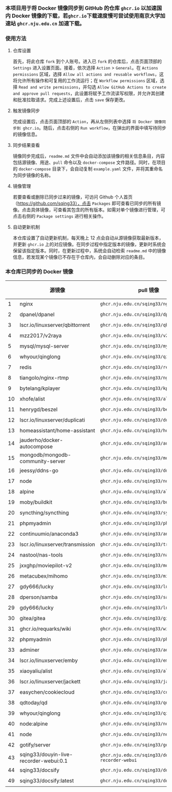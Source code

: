 ### 本项目用于将 Docker 镜像同步到 GitHub 的仓库 `ghcr.io` 以加速国内 Docker 镜像的下载，若`ghcr.io`下载速度慢可尝试使用南京大学加速站 `ghcr.nju.edu.cn` 加速下载。

### 使用方法

1. 仓库设置

   首先，将此仓库 `fork` 到个人账号。进入已 `fork` 的仓库后，点击页面顶部的 `Settings` 进入设置页面。接着，依次选择 `Action` > `General`。在 `Actions permissions` 区域，选择 `Allow all actions and reusable workflows`，这将允许所有操作和可复用的工作流运行；在 `Workflow permissions` 区域，选择 `Read and write permissions`，并勾选 `Allow GitHub Actions to create and approve pull requests`，此设置将赋予工作流读写权限，并允许其创建和批准拉取请求。完成上述设置后，点击 `save` 保存更改。

2. 触发镜像同步

   完成设置后，点击页面顶部的 `Action`，再从左侧列表中选择 `将 Docker 镜像同步到 ghcr.io`。随后，点击右侧的 `Run workflow`，在弹出的界面中填写待同步的镜像信息。

3. 同步结果查看

   镜像同步完成后，`readme.md` 文件中会自动添加该镜像的相关信息条目，内容包括源镜像、用途、`pull` 命令以及 `docker-compose` 文件路径。同时，在项目的 `docker-compose` 目录下，会自动复制 `example.yaml` 文件，并将其重命名为同步镜像的名称。

4. 镜像管理

   若要查看或删除已同步过来的镜像，可访问 Github 个人首页（https://github.com/sqing33），点击 `Packages` 即可查看已同步的所有镜像。点击具体镜像，可查看其包含的所有版本。如需对单个镜像进行管理，可点击右侧的 `Package settings` 进行相关操作。

5. 自动更新机制

   本仓库设置了自动更新机制，每天晚上 12 点会自动从源镜像获取最新版本，并更新 `ghcr.io` 上的对应镜像。在同步过程中指定版本的镜像，更新时系统会保留该指定版本。同时，在更新过程中，系统会自动检索 `readme.md` 中的镜像信息，若发现某个镜像已不存在于仓库内，会自动删除对应的条目。

### 本仓库已同步的 Docker 镜像

|   | 源镜像 | pull 镜像 | docker-compose | 同步 |
| ---- | -------- | --------- | -------------- | ---- |
| 1   | nginx                                  | `ghcr.nju.edu.cn/sqing33/nginx`                      | [yaml](https://github.com/sqing33/docker-image-sync/blob/main/docker-compose/nginx.yaml)                      | ✔️   |
| 2   | dpanel/dpanel                          | `ghcr.nju.edu.cn/sqing33/dpanel`                     | [yaml](https://github.com/sqing33/docker-image-sync/blob/main/docker-compose/dpanel.yaml)                     | ✔️   |
| 3   | lscr.io/linuxserver/qbittorrent        | `ghcr.nju.edu.cn/sqing33/qbittorrent`                | [yaml](https://github.com/sqing33/docker-image-sync/blob/main/docker-compose/qbittorrent.yaml)                | ✔️   |
| 4   | mzz2017/v2raya                         | `ghcr.nju.edu.cn/sqing33/v2raya`                     | [yaml](https://github.com/sqing33/docker-image-sync/blob/main/docker-compose/v2raya.yaml)                     | ✔️   |
| 5   | mysql/mysql-server                     | `ghcr.nju.edu.cn/sqing33/mysql`                      | [yaml](https://github.com/sqing33/docker-image-sync/blob/main/docker-compose/mysql.yaml)                      | ✔️   |
| 6   | whyour/qinglong                        | `ghcr.nju.edu.cn/sqing33/qinglong`                   | [yaml](https://github.com/sqing33/docker-image-sync/blob/main/docker-compose/qinglong.yaml)                   | ✔️   |
| 7   | redis                                  | `ghcr.nju.edu.cn/sqing33/redis`                      | [yaml](https://github.com/sqing33/docker-image-sync/blob/main/docker-compose/redis.yaml)                      | ✔️   |
| 8   | tiangolo/nginx-rtmp                    | `ghcr.nju.edu.cn/sqing33/nginx-rtmp`                 | [yaml](https://github.com/sqing33/docker-image-sync/blob/main/docker-compose/nginx-rtmp.yaml)                 | ✔️   |
| 9   | bytelang/kplayer                       | `ghcr.nju.edu.cn/sqing33/kplayer`                    | [yaml](https://github.com/sqing33/docker-image-sync/blob/main/docker-compose/kplayer.yaml)                    | ✔️   |
| 10  | xhofe/alist                            | `ghcr.nju.edu.cn/sqing33/alist`                      | [yaml](https://github.com/sqing33/docker-image-sync/blob/main/docker-compose/alist.yaml)                      | ✔️   |
| 11  | henrygd/beszel                         | `ghcr.nju.edu.cn/sqing33/beszel`                     | [yaml](https://github.com/sqing33/docker-image-sync/blob/main/docker-compose/beszel.yaml)                     | ✔️   |
| 12  | lscr.io/linuxserver/duplicati          | `ghcr.nju.edu.cn/sqing33/duplicati`                  | [yaml](https://github.com/sqing33/docker-image-sync/blob/main/docker-compose/duplicati.yaml)                  | ✔️   |
| 13  | homeassistant/home-assistant           | `ghcr.nju.edu.cn/sqing33/homeassistant`              | [yaml](https://github.com/sqing33/docker-image-sync/blob/main/docker-compose/homeassistant.yaml)              | ✔️   |
| 14  | jauderho/docker-autocompose            | `ghcr.nju.edu.cn/sqing33/autocompose`                | [yaml](https://github.com/sqing33/docker-image-sync/blob/main/docker-compose/autocompose.yaml)                | ✔️   |
| 15  | mongodb/mongodb-community-server       | `ghcr.nju.edu.cn/sqing33/mongodb`                    | [yaml](https://github.com/sqing33/docker-image-sync/blob/main/docker-compose/mongodb.yaml)                    | ✔️   |
| 16  | jeessy/ddns-go                         | `ghcr.nju.edu.cn/sqing33/ddns-go`                    | [yaml](https://github.com/sqing33/docker-image-sync/blob/main/docker-compose/ddns-go.yaml)                    | ✔️   |
| 17  | node                                   | `ghcr.nju.edu.cn/sqing33/node`                       | [yaml](https://github.com/sqing33/docker-image-sync/blob/main/docker-compose/node.yaml)                       | ✔️   |
| 18  | alpine                                 | `ghcr.nju.edu.cn/sqing33/alpine`                     | [yaml](https://github.com/sqing33/docker-image-sync/blob/main/docker-compose/alpine.yaml)                     | ✔️   |
| 19  | moby/buildkit                          | `ghcr.nju.edu.cn/sqing33/buildkit`                   | [yaml](https://github.com/sqing33/docker-image-sync/blob/main/docker-compose/buildkit.yaml)                   | ✔️   |
| 20  | syncthing/syncthing                    | `ghcr.nju.edu.cn/sqing33/syncthing`                  | [yaml](https://github.com/sqing33/docker-image-sync/blob/main/docker-compose/syncthing.yaml)                  | ✔️   |
| 21  | phpmyadmin                             | `ghcr.nju.edu.cn/sqing33/phpmyadmin`                 | [yaml](https://github.com/sqing33/docker-image-sync/blob/main/docker-compose/phpmyadmin.yaml)                 | ✔️   |
| 22  | continuumio/anaconda3                  | `ghcr.nju.edu.cn/sqing33/anaconda3`                  | [yaml](https://github.com/sqing33/docker-image-sync/blob/main/docker-compose/anaconda3.yaml)                  | ✔️   |
| 23  | lscr.io/linuxserver/transmission       | `ghcr.nju.edu.cn/sqing33/transmission`               | [yaml](https://github.com/sqing33/docker-image-sync/blob/main/docker-compose/transmission.yaml)               | ✔️   |
| 24  | nastool/nas-tools                      | `ghcr.nju.edu.cn/sqing33/nas-tools`                  | [yaml](https://github.com/sqing33/docker-image-sync/blob/main/docker-compose/nas-tools.yaml)                  | ✔️   |
| 25  | jxxghp/moviepilot-v2                   | `ghcr.nju.edu.cn/sqing33/moviepilot-v2`              | [yaml](https://github.com/sqing33/docker-image-sync/blob/main/docker-compose/moviepilot-v2.yaml)              | ✔️   |
| 26  | metacubex/mihomo                       | `ghcr.nju.edu.cn/sqing33/mihomo`                     | [yaml](https://github.com/sqing33/docker-image-sync/blob/main/docker-compose/mihomo.yaml)                     | ✔️   |
| 27  | gdy666/lucky                           | `ghcr.nju.edu.cn/sqing33/lucky`                      | [yaml](https://github.com/sqing33/docker-image-sync/blob/main/docker-compose/lucky.yaml)                      | ✔️   |
| 28  | dperson/samba                          | `ghcr.nju.edu.cn/sqing33/samba`                      | [yaml](https://github.com/sqing33/docker-image-sync/blob/main/docker-compose/samba.yaml)                      | ✔️   |
| 29  | gdy666/lucky                           | `ghcr.nju.edu.cn/sqing33/lucky`                      | [yaml](https://github.com/sqing33/docker-image-sync/blob/main/docker-compose/lucky.yaml)                      | ✔️   |
| 30  | gitea/gitea                            | `ghcr.nju.edu.cn/sqing33/gitea`                      | [yaml](https://github.com/sqing33/docker-image-sync/blob/main/docker-compose/gitea.yaml)                      | ✔️   |
| 31  | ghcr.io/requarks/wiki                  | `ghcr.nju.edu.cn/sqing33/wiki`                       | [yaml](https://github.com/sqing33/docker-image-sync/blob/main/docker-compose/wiki.yaml)                       | ✔️   |
| 32  | phpmyadmin                             | `ghcr.nju.edu.cn/sqing33/phpmyadmin`                 | [yaml](https://github.com/sqing33/docker-image-sync/blob/main/docker-compose/phpmyadmin.yaml)                 | ✔️   |
| 33  | adminer                                | `ghcr.nju.edu.cn/sqing33/adminer`                    | [yaml](https://github.com/sqing33/docker-image-sync/blob/main/docker-compose/adminer.yaml)                    | ✔️   |
| 34  | lscr.io/linuxserver/emby               | `ghcr.nju.edu.cn/sqing33/emby`                       | [yaml](https://github.com/sqing33/docker-image-sync/blob/main/docker-compose/emby.yaml)                       | ✔️   |
| 35  | xiaoyaliu/alist                        | `ghcr.nju.edu.cn/sqing33/alist`                      | [yaml](https://github.com/sqing33/docker-image-sync/blob/main/docker-compose/alist.yaml)                      | ✔️   |
| 36  | lscr.io/linuxserver/jackett            | `ghcr.nju.edu.cn/sqing33/jackett`                    | [yaml](https://github.com/sqing33/docker-image-sync/blob/main/docker-compose/jackett.yaml)                    | ✔️   |
| 37  | easychen/cookiecloud                   | `ghcr.nju.edu.cn/sqing33/cookiecloud`                | [yaml](https://github.com/sqing33/docker-image-sync/blob/main/docker-compose/cookiecloud.yaml)                | ✔️   |
| 38  | qdtoday/qd                             | `ghcr.nju.edu.cn/sqing33/qd`                         | [yaml](https://github.com/sqing33/docker-image-sync/blob/main/docker-compose/qd.yaml)                         | ✔️   |
| 39  | whyour/qinglong                        | `ghcr.nju.edu.cn/sqing33/qinglong`                   | [yaml](https://github.com/sqing33/docker-image-sync/blob/main/docker-compose/qinglong.yaml)                   | ✔️   |
| 40  | node:alpine                            | `ghcr.nju.edu.cn/sqing33/node:alpine`                | [yaml](https://github.com/sqing33/docker-image-sync/blob/main/docker-compose/node.yaml)                       | ✔️   |
| 41  | node                                   | `ghcr.nju.edu.cn/sqing33/node`                       | [yaml](https://github.com/sqing33/docker-image-sync/blob/main/docker-compose/node.yaml)                       | ✔️   |
| 42  | gotify/server                          | `ghcr.nju.edu.cn/sqing33/gotify`                     | [yaml](https://github.com/sqing33/docker-image-sync/blob/main/docker-compose/gotify.yaml)                     | ✔️   |
| 43  | sqing33/douyin-live-recorder-webui:0.1 | `ghcr.nju.edu.cn/sqing33/douyin-live-recorder-webui` | [yaml](https://github.com/sqing33/docker-image-sync/blob/main/docker-compose/douyin-live-recorder-webui.yaml) | ❌   |
| 44  | sqing33/docsify                        | `ghcr.nju.edu.cn/sqing33/docsify-sqing`              | [yaml](https://github.com/sqing33/docker-image-sync/blob/main/docker-compose/docsify-sqing.yaml)              | ✔️   |
| 49  | sqing33/docsify:latest         | `ghcr.nju.edu.cn/sqing33/docsify-sqing`          | [yaml](https://github.com/sqing33/docker-image-sync/blob/main/docker-compose/docsify-sqing.yaml)     | ✔️ |
